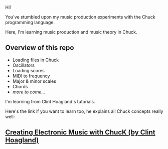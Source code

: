 Hi! 

You've stumbled upon my music production experiments with the Chuck programming language.

Here, I'm learning music production and music theory in Chuck.

## Overview of this repo
- Loading files in Chuck
- Oscillators
- Loading scores
- MIDI to frequency
- Major & minor scales
- Chords
- *more to come...*

I'm learning from Clint Hoagland's tutorials. 

Here's the link if you want to learn too, he explains all Chuck concepts really well:

## [Creating Electronic Music with ChucK (by Clint Hoagland)](https://youtube.com/playlist?list=PL-9SSIBe1phI_r3JsylOZXZyAXuEKRJOS&si=71Q3e2hfUkRw7Sqf)
